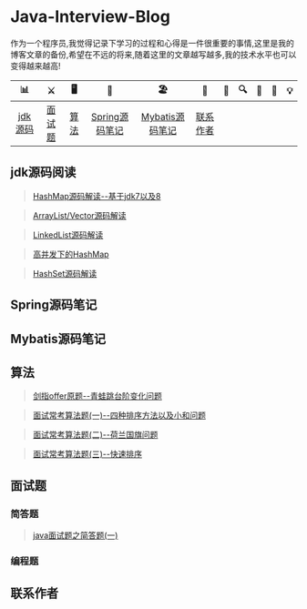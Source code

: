 # Java-Interview-Blog
作为一个程序员,我觉得记录下学习的过程和心得是一件很重要的事情,这里是我的博客文章的备份,希望在不远的将来,随着这里的文章越写越多,我的技术水平也可以变得越来越高!

| 📊 |⚔️ | 🖥 | 🚏 | 🏖  | 🌁| 📮 | 🔍 | 🚀 | 🌈 |💡
| :--------: | :---------: | :---------: | :---------: | :---------: | :---------:| :---------: | :-------: | :-------:| :------:|:------:|
| [jdk源码](#jdk源码阅读) | [面试题](#面试题)|[算法](#算法)| [Spring源码笔记](#Spring源码笔记) | [Mybatis源码笔记](#Mybatis源码笔记)   |[联系作者](#联系作者) |

## jdk源码阅读

> [HashMap源码解读--基于jdk7以及8](https://github.com/cicicc/Java-Interview-Blog/blob/master/javase/HashMap%E6%BA%90%E7%A0%81%E8%A7%A3%E8%AF%BB.md)


> [ArrayList/Vector源码解读](https://github.com/cicicc/Java-Interview-Blog/blob/master/javase/ArrayList-Vector%E6%BA%90%E7%A0%81%E8%A7%A3%E8%AF%BB.md)

> [LinkedList源码解读](https://github.com/cicicc/Java-Interview-Blog/blob/master/javase/LinkedList%E6%BA%90%E7%A0%81%E8%A7%A3%E6%9E%90.md)

> [高并发下的HashMap](https://github.com/cicicc/Java-Interview-Blog/blob/master/javase/%E9%AB%98%E5%B9%B6%E5%8F%91%E4%B8%8B%E7%9A%84HashMap.md)

> [HashSet源码解读](https://github.com/cicicc/Java-Interview-Blog/blob/master/javase/HashSet%E6%BA%90%E7%A0%81%E8%A7%A3%E8%AF%BB.md)

## Spring源码笔记

## Mybatis源码笔记




## 算法

>[剑指offer原题--青蛙跳台阶变化问题](https://github.com/cicicc/Java-Interview-Blog/blob/master/algorithm/jumpfloor.md)

>[面试常考算法题(一)--四种排序方法以及小和问题](https://github.com/cicicc/Java-Interview-Blog/blob/master/algorithm/%E5%B8%B8%E7%94%A8%E7%AE%97%E6%B3%95%E9%A2%98%E7%BB%83%E4%B9%A0(%E4%B8%80).md)

>[面试常考算法题(二)--荷兰国旗问题](https://github.com/cicicc/Java-Interview-Blog/blob/master/algorithm/%E9%9D%A2%E8%AF%95%E5%B8%B8%E8%80%83%E7%AE%97%E6%B3%95%E9%A2%98(%E4%BA%8C)--%E8%8D%B7%E5%85%B0%E5%9B%BD%E6%97%97%E9%97%AE%E9%A2%98.md)

>[面试常考算法题(三)--快速排序](https://github.com/cicicc/Java-Interview-Blog/blob/master/algorithm/%E9%9D%A2%E8%AF%95%E5%B8%B8%E8%80%83%E7%AE%97%E6%B3%95%E9%A2%98(%E4%B8%89)--%E5%BF%AB%E9%80%9F%E6%8E%92%E5%BA%8F.md)


## 面试题

### 简答题

>[java面试题之简答题(一)](https://github.com/cicicc/Java-Interview-Blog/blob/master/interviewQuestions/Java%E9%9D%A2%E8%AF%95%E9%A2%98%E4%B9%8B%E7%AE%80%E7%AD%94%E9%A2%98(%E4%B8%80).md)


### 编程题

## 联系作者

